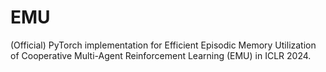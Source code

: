 # EMU
(Official) PyTorch implementation for Efficient Episodic Memory Utilization of Cooperative Multi-Agent Reinforcement Learning (EMU) in ICLR 2024.
